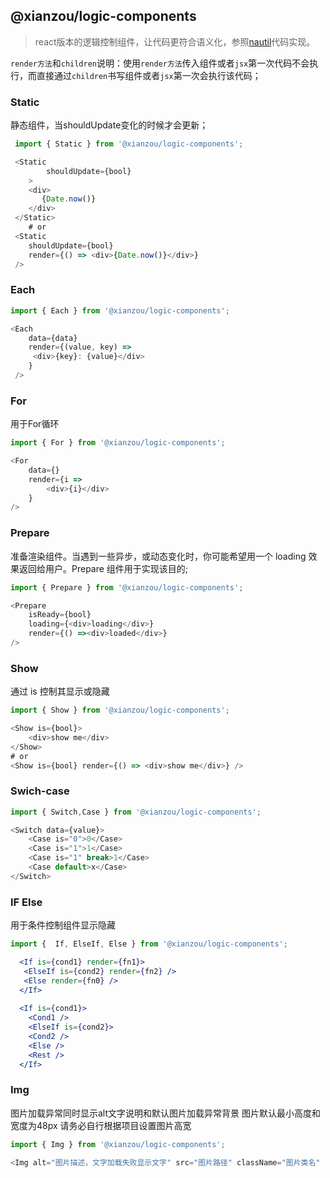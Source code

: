 ## @xianzou/logic-components

> react版本的逻辑控制组件，让代码更符合语义化，参照[nautil](https://www.tangshuang.net/7273.html)代码实现。

`render方法`和`children`说明：使用`render方法`传入组件或者`jsx`第一次代码不会执行，而直接通过`children`书写组件或者`jsx`第一次会执行该代码；

### Static

静态组件，当shouldUpdate变化的时候才会更新；

```js
 import { Static } from '@xianzou/logic-components';

 <Static
        shouldUpdate={bool}
    >
    <div>
       {Date.now()}
    </div>
 </Static>
    # or
 <Static
    shouldUpdate={bool}
    render={() => <div>{Date.now()}</div>}
 />
```

### Each
```js
import { Each } from '@xianzou/logic-components';

<Each
	data={data}
	render={(value, key) =>
   	 <div>{key}: {value}</div>
	} 
 />
```
### For

用于For循环

```js
import { For } from '@xianzou/logic-components';

<For
	data={}
	render={i =>
        <div>{i}</div>
	}
/>
```

### Prepare
准备渲染组件。当遇到一些异步，或动态变化时，你可能希望用一个 loading 效果返回给用户。Prepare 组件用于实现该目的;
```js
import { Prepare } from '@xianzou/logic-components';

<Prepare
	isReady={bool}
	loading={<div>loading</div>}
    render={() =><div>loaded</div>}
/>
```

### Show
通过 is 控制其显示或隐藏
```js
import { Show } from '@xianzou/logic-components';

<Show is={bool}>
    <div>show me</div>
</Show>
# or
<Show is={bool} render={() => <div>show me</div>} />
```

### Swich-case
```js
import { Switch,Case } from '@xianzou/logic-components';

<Switch data={value}>
    <Case is="0">0</Case>
	<Case is="1">1</Case>
	<Case is="1" break>1</Case>
	<Case default>x</Case>
</Switch>
```
### IF  Else

用于条件控制组件显示隐藏

```jsx
import {  If, ElseIf, Else } from '@xianzou/logic-components';

  <If is={cond1} render={fn1}>
   <ElseIf is={cond2} render={fn2} />
   <Else render={fn0} />
  </If>
 
  <If is={cond1}>
    <Cond1 />
    <ElseIf is={cond2}>
    <Cond2 />
    <Else />
    <Rest />
  </If>
```

### Img

图片加载异常同时显示alt文字说明和默认图片加载异常背景
图片默认最小高度和宽度为48px 请务必自行根据项目设置图片高宽
```js
import { Img } from '@xianzou/logic-components';

<Img alt="图片描述，文字加载失败显示文字" src="图片路径" className="图片类名" ...{otherProps} />
```